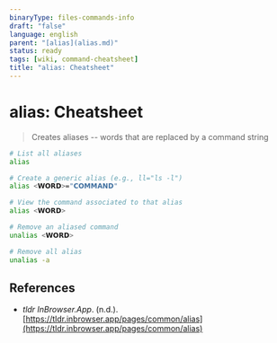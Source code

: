 ```yaml
---
binaryType: files-commands-info
draft: "false"
language: english
parent: "[alias](alias.md)"
status: ready
tags: [wiki, command-cheatsheet]
title: "alias: Cheatsheet"
---
```


# alias: Cheatsheet

> Creates aliases -- words that are replaced by a command string

```bash
# List all aliases
alias

# Create a generic alias (e.g., ll="ls -l")
alias <𝗪𝗢𝗥𝗗>="𝗖𝗢𝗠𝗠𝗔𝗡𝗗"

# View the command associated to that alias
alias <𝗪𝗢𝗥𝗗>

# Remove an aliased command
unalias <𝗪𝗢𝗥𝗗>

# Remove all alias
unalias -a
```

## References

- _tldr InBrowser.App_. (n.d.). [https://tldr.inbrowser.app/pages/common/alias](https://tldr.inbrowser.app/pages/common/alias)
